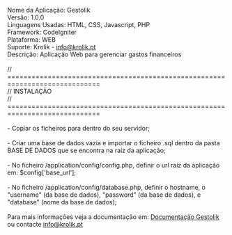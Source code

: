 Nome da Aplicação: Gestolik <br>
Versão: 1.0.0 <br>
Linguagens Usadas: HTML, CSS, Javascript, PHP <br>
Framework: CodeIgniter <br>
Plataforma: WEB <br>
Suporte: Krolik - info@krolik.pt <br>
Descrição: Aplicação Web para gerenciar gastos financeiros <br>
<br>
// ============================================================================= <br>
// INSTALAÇÃO <br>
// ============================================================================= <br>
<br>
\- Copiar os ficheiros para dentro do seu servidor; <br>
<br>
\- Criar uma base de dados vazia e importar o ficheiro .sql dentro da pasta BASE DE DADOS que se encontra na raíz da aplicação; <br>
<br>
\- No ficheiro /application/config/config.php, definir o url raíz da aplicação em: $config['base_url']; <br>
<br>
\- No ficheiro /application/config/database.php, definir o hostname, o "username" (da base de dados), "password" (da base de dados), e "database" (nome da base de dados);<br>
<br>
Para mais informações veja a documentação em: <a href="https://raw.githubusercontent.com/Krolik-Apps/Gestolik/main/documentacao.txt">Documentação Gestolik</a><br>
ou contacte info@krolik.pt
